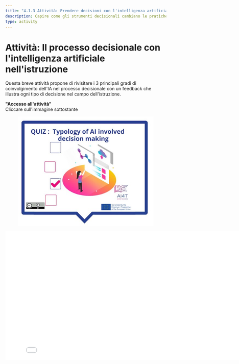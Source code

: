 ```yaml
---
title: "4.1.3 Attività: Prendere decisioni con l'intelligenza artificiale"
description: Capire come gli strumenti decisionali cambiano le pratiche, possono migliorarle ma devono essere messi in discussione.
type: activity
---
```


# Attività: Il processo decisionale con l'intelligenza artificiale nell'istruzione

Questa breve attività propone di rivisitare i 3 principali gradi di coinvolgimento dell'IA nel processo decisionale con un feedback che illustra ogni tipo di decisione nel campo dell'istruzione.

**"Accesso all'attività"**  
Cliccare sull'immagine sottostante

<figure>
  <img src="Images/VisuelQUIZTypologyofAIinvolveddecisionmaking.jpg" alt="Illustration for Decision Making with AI and Education Activity"/>  
</figure>

<center><iframe width="818" height="404" src="4-1-3a-activity-making-decision-with-ai/4-1-3a-decision-making-and-education.html" frameborder="0" allowfullscreen></iframe></center>
